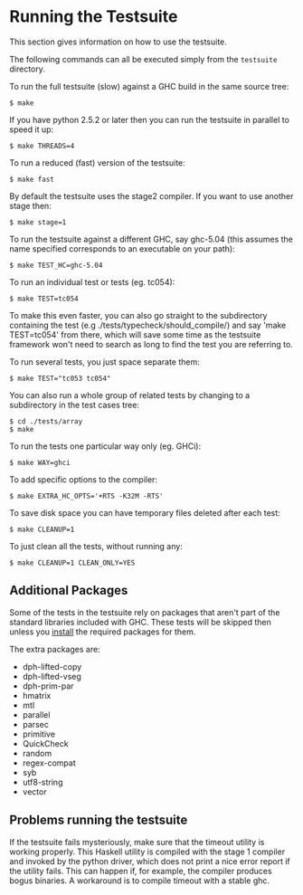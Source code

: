 # Running the Testsuite



This section gives information on how to use the testsuite.



The following commands can all be executed simply from the `testsuite` directory.



To run the full testsuite (slow) against a GHC build in the same source tree:


```wiki
$ make
```


If you have python 2.5.2 or later then you can run the testsuite in parallel to speed it up:


```wiki
$ make THREADS=4
```


To run a reduced (fast) version of the testsuite:


```wiki
$ make fast
```


By default the testsuite uses the stage2 compiler. If you want to use another stage then:


```wiki
$ make stage=1
```


To run the testsuite against a different GHC, say ghc-5.04 (this assumes the name specified corresponds to an executable on your path):


```wiki
$ make TEST_HC=ghc-5.04
```


To run an individual test or tests (eg. tc054):


```wiki
$ make TEST=tc054
```


To make this even faster, you can also go straight to the subdirectory containing the test (e.g ./tests/typecheck/should\_compile/) and say 'make TEST=tc054' from there, which will save some time as the testsuite framework won't need to search as long to find the test you are referring to.



To run several tests, you just space separate them:


```wiki
$ make TEST="tc053 tc054"
```


You can also run a whole group of related tests by changing to a subdirectory in the test cases tree:


```wiki
$ cd ./tests/array
$ make
```


To run the tests one particular way only (eg. GHCi):


```wiki
$ make WAY=ghci
```


To add specific options to the compiler:


```wiki
$ make EXTRA_HC_OPTS='+RTS -K32M -RTS' 
```


To save disk space you can have temporary files deleted after each test:


```wiki
$ make CLEANUP=1
```


To just clean all the tests, without running any:


```wiki
$ make CLEANUP=1 CLEAN_ONLY=YES
```

## Additional Packages



Some of the tests in the testsuite rely on packages that aren't part of the standard libraries included with GHC. These tests will be skipped then unless you [install](debugging/installing-packages-inplace) the required packages for them.



The extra packages are:


- dph-lifted-copy
- dph-lifted-vseg
- dph-prim-par
- hmatrix
- mtl
- parallel
- parsec
- primitive
- QuickCheck
- random
- regex-compat
- syb
- utf8-string
- vector

## Problems running the testsuite



If the testsuite fails mysteriously, make sure that the timeout utility is working properly. This Haskell utility is compiled with the stage 1 compiler and invoked by the python driver, which does not print a nice error report if the utility fails. This can happen if, for example, the compiler produces bogus binaries. A workaround is to compile timeout with a stable ghc.


